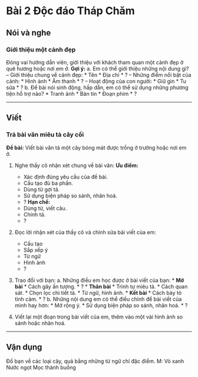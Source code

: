 # Bài 2 Độc đáo Tháp Chăm

## Nói và nghe

### Giới thiệu một cảnh đẹp

Đóng vai hướng dẫn viên, giới thiệu với khách tham quan một cảnh đẹp ở quê hương hoặc nơi em ở.
**Gợi ý:**
a. Em có thể giới thiệu những nội dung gì?
    – Giới thiệu chung về cảnh đẹp:
        *   Tên
        *   Địa chỉ
        *   ?
    – Những điểm nổi bật của cảnh:
        *   Hình ảnh
        *   Âm thanh
        *   ?
    – Hoạt động của con người:
        *   Giữ gìn
        *   Tu sửa
        *   ?
b. Để bài nói sinh động, hấp dẫn, em có thể sử dụng những phương tiện hỗ trợ nào?
    *   Tranh ảnh
    *   Bản tin
    *   Đoạn phim
    *   ?

---

## Viết

### Trả bài văn miêu tả cây cối

**Đề bài:** Viết bài văn tả một cây bóng mát được trồng ở trường hoặc nơi em ở.

1.  Nghe thầy cô nhận xét chung về bài văn:
    **Ưu điểm:**
    *   Xác định đúng yêu cầu của đề bài.
    *   Cấu tạo đủ ba phần.
    *   Dùng từ gợi tả.
    *   Sử dụng biện pháp so sánh, nhân hoá.
    *   ?
    **Hạn chế:**
    *   Dùng từ, viết câu.
    *   Chính tả.
    *   ?

2.  Đọc lời nhận xét của thầy cô và chỉnh sửa bài viết của em:
    *   Cấu tạo
    *   Sắp xếp ý
    *   Từ ngữ
    *   Hình ảnh
    *   ?

3.  Trao đổi với bạn:
    a. Những điều em học được ở bài viết của bạn:
        *   **Mở bài**
            *   Cách gây ấn tượng.
            *   ?
        *   **Thân bài**
            *   Trình tự miêu tả.
            *   Cách quan sát.
            *   Chọn lọc chi tiết tả.
            *   Từ ngữ, hình ảnh.
        *   **Kết bài**
            *   Cách bày tỏ tình cảm.
            *   ?
    b. Những nội dung em có thể điều chỉnh để bài viết của mình hay hơn:
        *   Mở rộng ý.
        *   Sử dụng biện pháp so sánh, nhân hoá.
        *   ?

4.  Viết lại một đoạn trong bài viết của em, thêm vào một vài hình ảnh so sánh hoặc nhân hoá.

---

## Vận dụng

Đố bạn về các loại cây, quả bằng những từ ngữ chỉ đặc điểm.
M: Vỏ xanh
    Nước ngọt
    Mọc thành buồng
